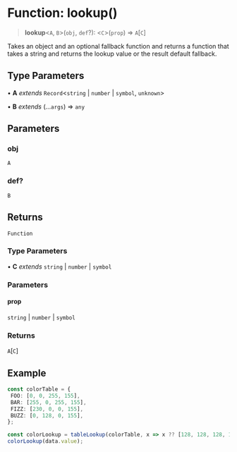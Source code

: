 # Function: lookup()

> **lookup**\<`A`, `B`\>(`obj`, `def`?): \<`C`\>(`prop`) => `A`\[`C`\]

Takes an object and an optional fallback function and returns a function that
takes a string and returns the lookup value or the result default fallback.

## Type Parameters

• **A** *extends* `Record`\<`string` \| `number` \| `symbol`, `unknown`\>

• **B** *extends* (...`args`) => `any`

## Parameters

### obj

`A`

### def?

`B`

## Returns

`Function`

### Type Parameters

• **C** *extends* `string` \| `number` \| `symbol`

### Parameters

#### prop

`string` | `number` | `symbol`

### Returns

`A`\[`C`\]

## Example

```ts
const colorTable = {
 FOO: [0, 0, 255, 155],
 BAR: [255, 0, 255, 155],
 FIZZ: [230, 0, 0, 155],
 BUZZ: [0, 128, 0, 155],
};

const colorLookup = tableLookup(colorTable, x => x ?? [128, 128, 128, 155]);
colorLookup(data.value);
```
